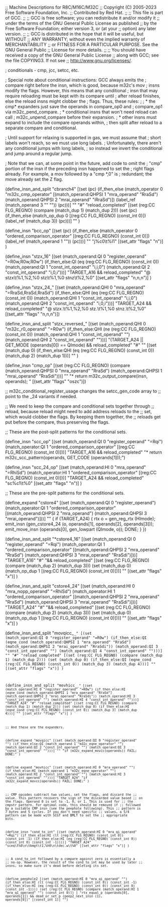 ;; Machine Descriptions for R8C/M16C/M32C
;; Copyright (C) 2005-2023 Free Software Foundation, Inc.
;; Contributed by Red Hat.
;;
;; This file is part of GCC.
;;
;; GCC is free software; you can redistribute it and/or modify it
;; under the terms of the GNU General Public License as published
;; by the Free Software Foundation; either version 3, or (at your
;; option) any later version.
;;
;; GCC is distributed in the hope that it will be useful, but WITHOUT
;; ANY WARRANTY; without even the implied warranty of MERCHANTABILITY
;; or FITNESS FOR A PARTICULAR PURPOSE.  See the GNU General Public
;; License for more details.
;;
;; You should have received a copy of the GNU General Public License
;; along with GCC; see the file COPYING3.  If not see
;; <http://www.gnu.org/licenses/>.

; conditionals - cmp, jcc, setcc, etc.

; Special note about conditional instructions: GCC always emits the
; compare right before the insn, which is good, because m32c's mov
; insns modify the flags.  However, this means that any conditional
; insn that may require reloading must be kept with its compare until
; after reload finishes, else the reload insns might clobber the
; flags.  Thus, these rules:
;
; * the cmp* expanders just save the operands in compare_op0 and
;   compare_op1 via m32c_pend_compare.
; * conditional insns that won't need reload can call
;   m32c_unpend_compare before their expansion.
; * other insns must expand to include the compare operands within,
;   then split after reload to a separate compare and conditional.

; Until support for relaxing is supported in gas, we must assume that
; short labels won't reach, so we must use long labels.
; Unfortunately, there aren't any conditional jumps with long labels,
; so instead we invert the conditional and jump around a regular jump.

; Note that we can, at some point in the future, add code to omit the
; "cmp" portion of the insn if the preceding insn happened to set the
; right flags already.  For example, a mov followed by a "cmp *,0" is
; redundant; the move already set the Z flag.

(define_insn_and_split "cbranch<mode>4"
  [(set (pc) (if_then_else
	      (match_operator 0 "m32c_cmp_operator"
			      [(match_operand:QHPSI 1 "mra_operand" "RraSd")
			       (match_operand:QHPSI 2 "mrai_operand" "iRraSd")])
              (label_ref (match_operand 3 "" ""))
	      (pc)))]
  ""
  "#"
  "reload_completed"
  [(set (reg:CC FLG_REGNO)
	(compare (match_dup 1)
		 (match_dup 2)))
   (set (pc) (if_then_else (match_op_dup 0 [(reg:CC FLG_REGNO) (const_int 0)])
			   (label_ref (match_dup 3))
			   (pc)))]
  ""
  )

(define_insn "bcc_op"
  [(set (pc)
        (if_then_else (match_operator 0 "ordered_comparison_operator"
		       [(reg:CC FLG_REGNO) (const_int 0)])
                      (label_ref (match_operand 1 ""))
                      (pc)))]
  ""
  "j%c0\t%l1"
  [(set_attr "flags" "n")]
)

(define_insn "stzx_16"
  [(set (match_operand:QI 0 "register_operand" "=R0w,R0w,R0w")
	(if_then_else:QI (eq (reg:CC FLG_REGNO) (const_int 0))
			 (match_operand:QI 1 "const_int_operand" "i,i,0")
			 (match_operand:QI 2 "const_int_operand" "i,0,i")))]
  "TARGET_A16 && reload_completed"
  "@
   stzx\t%1,%2,%0
   stz\t%1,%0
   stnz\t%2,%0"
  [(set_attr "flags" "n,n,n")]
)

(define_insn "stzx_24_<mode>"
  [(set (match_operand:QHI 0 "mra_operand" "=RraSd,RraSd,RraSd")
	(if_then_else:QHI (eq (reg:CC FLG_REGNO) (const_int 0))
			 (match_operand:QHI 1 "const_int_operand" "i,i,0")
			 (match_operand:QHI 2 "const_int_operand" "i,0,i")))]
  "TARGET_A24 && reload_completed"
  "@
   stzx.<bwl>\t%1,%2,%0
   stz.<bwl>\t%1,%0
   stnz.<bwl>\t%2,%0"
  [(set_attr "flags" "n,n,n")])

(define_insn_and_split "stzx_reversed_<mode>"
  [(set (match_operand:QHI 0 "m32c_r0_operand" "=R0w")
	(if_then_else:QHI (ne (reg:CC FLG_REGNO) (const_int 0))
			 (match_operand:QHI 1 "const_int_operand" "")
			 (match_operand:QHI 2 "const_int_operand" "")))]
  "(TARGET_A24 || GET_MODE (operands[0]) == QImode) && reload_completed"
  "#"
  ""
  [(set (match_dup 0)
	(if_then_else:QHI (eq (reg:CC FLG_REGNO) (const_int 0))
		      (match_dup 2)
		      (match_dup 1)))]
  ""
  )


(define_insn "cmp<mode>_op"
  [(set (reg:CC FLG_REGNO)
	(compare (match_operand:QHPSI 0 "mra_operand" "RraSd")
		 (match_operand:QHPSI 1 "mrai_operand" "RraSdi")))]
  ""
  "* return m32c_output_compare(insn, operands); "
  [(set_attr "flags" "oszc")])

;; m32c_conditional_register_usage changes the setcc_gen_code array to
;; point to the _24 variants if needed.

;; We need to keep the compare and conditional sets together through
;; reload, because reload might need to add address reloads to the
;; set, which would clobber the flags.  By keeping them together, the
;; reloads get put before the compare, thus preserving the flags.

;; These are the post-split patterns for the conditional sets.

(define_insn "scc_op"
  [(set (match_operand:QI 0 "register_operand" "=Rqi")
	(match_operator:QI 1 "ordered_comparison_operator"
	 [(reg:CC FLG_REGNO) (const_int 0)]))]
  "TARGET_A16 && reload_completed"
  "* return m32c_scc_pattern(operands, GET_CODE (operands[1]));")

(define_insn "scc_24_op"
  [(set (match_operand:HI 0 "mra_operand" "=RhiSd")
	(match_operator:HI 1 "ordered_comparison_operator"
	 [(reg:CC FLG_REGNO) (const_int 0)]))]
  "TARGET_A24 && reload_completed"
  "sc%c1\t%0"
  [(set_attr "flags" "n")]
)

;; These are the pre-split patterns for the conditional sets.

(define_expand "cstore<mode>4"
  [(set (match_operand:QI 0 "register_operand")
	(match_operator:QI 1 "ordered_comparison_operator"
	 [(match_operand:QHPSI 2 "mra_operand")
	  (match_operand:QHPSI 3 "mrai_operand")]))]
  ""
{
  if (TARGET_A24)
    {
      rtx o = gen_reg_rtx (HImode);
      emit_insn (gen_cstore<mode>4_24 (o, operands[1],
				       operands[2], operands[3]));
      emit_move_insn (operands[0], gen_lowpart (QImode, o));
      DONE;
    }
})

(define_insn_and_split "*cstore<mode>4_16"
  [(set (match_operand:QI 0 "register_operand" "=Rqi")
	(match_operator:QI 1 "ordered_comparison_operator"
	 [(match_operand:QHPSI 2 "mra_operand" "RraSd")
	  (match_operand:QHPSI 3 "mrai_operand" "RraSdi")]))]
  "TARGET_A16"
  "#"
  "&& reload_completed"
  [(set (reg:CC FLG_REGNO)
	(compare (match_dup 2)
		 (match_dup 3)))
   (set (match_dup 0)
	(match_op_dup 1 [(reg:CC FLG_REGNO) (const_int 0)]))]
  ""
  [(set_attr "flags" "x")]
)

(define_insn_and_split "cstore<mode>4_24"
  [(set (match_operand:HI 0 "mra_nopp_operand" "=RhiSd")
	(match_operator:HI 1 "ordered_comparison_operator"
	 [(match_operand:QHPSI 2 "mra_operand" "RraSd")
	  (match_operand:QHPSI 3 "mrai_operand" "RraSdi")]))]
  "TARGET_A24"
  "#"
  "&& reload_completed"
  [(set (reg:CC FLG_REGNO)
	(compare (match_dup 2)
		 (match_dup 3)))
   (set (match_dup 0)
	(match_op_dup 1 [(reg:CC FLG_REGNO) (const_int 0)]))]
  ""
  [(set_attr "flags" "x")]
)

(define_insn_and_split "movqicc_<code>_<mode>"
  [(set (match_operand:QI 0 "register_operand" "=R0w")
        (if_then_else:QI (eqne_cond (match_operand:QHPSI 1 "mra_operand" "RraSd")
				    (match_operand:QHPSI 2 "mrai_operand" "RraSdi"))
			  (match_operand:QI 3 "const_int_operand" "")
			  (match_operand:QI 4 "const_int_operand" "")))]
  ""
  "#"
  "reload_completed"
  [(set (reg:CC FLG_REGNO)
	(compare (match_dup 1)
		 (match_dup 2)))
   (set (match_dup 0)
        (if_then_else:QI (eqne_cond (reg:CC FLG_REGNO) (const_int 0))
			 (match_dup 3)
			 (match_dup 4)))]
  ""
  [(set_attr "flags" "x")]
  )

(define_insn_and_split "movhicc_<code>_<mode>"
  [(set (match_operand:HI 0 "register_operand" "=R0w")
        (if_then_else:HI (eqne_cond (match_operand:QHPSI 1 "mra_operand" "RraSd")
				    (match_operand:QHPSI 2 "mrai_operand" "RraSdi"))
			  (match_operand:HI 3 "const_int_operand" "")
			  (match_operand:HI 4 "const_int_operand" "")))]
  "TARGET_A24"
  "#"
  "reload_completed"
  [(set (reg:CC FLG_REGNO)
	(compare (match_dup 1)
		 (match_dup 2)))
   (set (match_dup 0)
        (if_then_else:HI (eqne_cond (reg:CC FLG_REGNO) (const_int 0))
			 (match_dup 3)
			 (match_dup 4)))]
  ""
  [(set_attr "flags" "x")]
  )

;; And these are the expanders.

(define_expand "movqicc"
  [(set (match_operand:QI 0 "register_operand" "")
        (if_then_else:QI (match_operand 1 "m32c_eqne_operator" "")
                         (match_operand:QI 2 "const_int_operand" "")
                         (match_operand:QI 3 "const_int_operand" "")))]
  ""
  "if (m32c_expand_movcc(operands))
     FAIL;
   DONE;"
)

(define_expand "movhicc"
  [(set (match_operand:HI 0 "mra_operand" "")
        (if_then_else:HI (match_operand 1 "m32c_eqne_operator" "")
                         (match_operand:HI 2 "const_int_operand" "")
                         (match_operand:HI 3 "const_int_operand" "")))]
  "TARGET_A24"
  "if (m32c_expand_movcc(operands))
     FAIL;
   DONE;"
)


;; CMP opcodes subtract two values, set the flags, and discard the
;; value.  This pattern recovers the sign of the discarded value based
;; on the flags.  Operand 0 is set to -1, 0, or 1.  This is used for
;; the cmpstr pattern.  For optimal code, this should be removed if
;; followed by a suitable CMP insn (see the peephole following).  This
;; pattern is 7 bytes and 5 cycles.  If you don't need specific
;; values, a 5/4 pattern can be made with SCGT and BMLT to set the
;; appropriate bits.

(define_insn "cond_to_int"
  [(set (match_operand:HI 0 "mra_qi_operand" "=Rqi")
	(if_then_else:HI (lt (reg:CC FLG_REGNO) (const_int 0))
			 (const_int -1)
			 (if_then_else:HI (eq (reg:CC FLG_REGNO) (const_int 0))
					  (const_int 0)
					  (const_int -1))))]
  "TARGET_A24"
  "sceq\t%0\n\tbmgt\t1,%h0\n\tdec.w\t%0"
  [(set_attr "flags" "x")]
  )  

;; A cond_to_int followed by a compare against zero is essentially a
;; no-op.  However, the result of the cond_to_int may be used by later
;; insns, so make sure it's dead before deleting its set.

(define_peephole2
  [(set (match_operand:HI 0 "mra_qi_operand" "")
	(if_then_else:HI (lt (reg:CC FLG_REGNO) (const_int 0))
			 (const_int -1)
			 (if_then_else:HI (eq (reg:CC FLG_REGNO) (const_int 0))
					  (const_int 0)
					  (const_int -1))))
   (set (reg:CC FLG_REGNO)
	(compare (match_operand:HI 1 "mra_qi_operand" "")
		 (const_int 0)))
   ]
  "rtx_equal_p (operands[0], operands[1])
     && dead_or_set_p (peep2_next_insn (1), operands[0])"
  [(const_int 1)]
  "")
